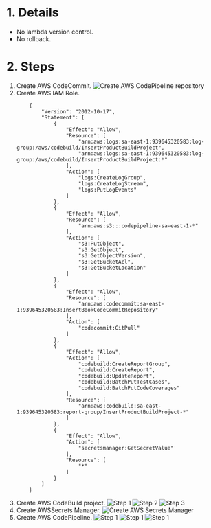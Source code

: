 # 1. Details

- No lambda version control.
- No rollback.

# 2. Steps

1. Create AWS CodeCommit.
   ![Create AWS CodePipeline repository](Images/AWSCodeCommit.png)
2. Create AWS IAM Role.
   ```
       {
           "Version": "2012-10-17",
           "Statement": [
               {
                   "Effect": "Allow",
                   "Resource": [
                       "arn:aws:logs:sa-east-1:939645320583:log-group:/aws/codebuild/InsertProductBuildProject",
                       "arn:aws:logs:sa-east-1:939645320583:log-group:/aws/codebuild/InsertProductBuildProject:*"
                   ],
                   "Action": [
                       "logs:CreateLogGroup",
                       "logs:CreateLogStream",
                       "logs:PutLogEvents"
                   ]
               },
               {
                   "Effect": "Allow",
                   "Resource": [
                       "arn:aws:s3:::codepipeline-sa-east-1-*"
                   ],
                   "Action": [
                       "s3:PutObject",
                       "s3:GetObject",
                       "s3:GetObjectVersion",
                       "s3:GetBucketAcl",
                       "s3:GetBucketLocation"
                   ]
               },
               {
                   "Effect": "Allow",
                   "Resource": [
                       "arn:aws:codecommit:sa-east-1:939645320583:InsertBookCodeCommitRepository"
                   ],
                   "Action": [
                       "codecommit:GitPull"
                   ]
               },
               {
                   "Effect": "Allow",
                   "Action": [
                       "codebuild:CreateReportGroup",
                       "codebuild:CreateReport",
                       "codebuild:UpdateReport",
                       "codebuild:BatchPutTestCases",
                       "codebuild:BatchPutCodeCoverages"
                   ],
                   "Resource": [
                       "arn:aws:codebuild:sa-east-1:939645320583:report-group/InsertProductBuildProject-*"
                   ]
               },
               {
                   "Effect": "Allow",
                   "Action": [
                       "secretsmanager:GetSecretValue"
                   ],
                   "Resource": [
                       "*"
                   ]
               }
           ]
       }
   ```
3. Create AWS CodeBuild project.
   ![Step 1](Images/AWSCodeBuild_1.png)
   ![Step 2](Images/AWSCodeBuild_2.png)
   ![Step 3](Images/AWSCodeBuild_3.png)
4. Create AWSSecrets Manager.
   ![Create AWS Secrets Manager](Images/AWSSecretsManager.png)
5. Create AWS CodePipeline.
   ![Step 1](Images/AWSCodePipeline_1.png)
   ![Step 1](Images/AWSCodePipeline_2.png)
   ![Step 1](Images/AWSCodePipeline_3.png)
